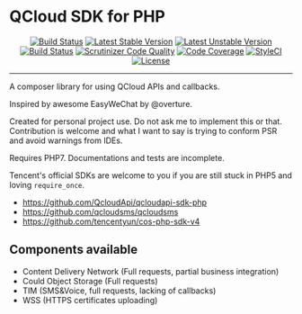 # QCloud SDK for PHP

<p align="center">
<a href="https://travis-ci.org/acgrid/qcloud"><img src="https://travis-ci.org/acgrid/QCloudSDK.svg?branch=master" alt="Build Status"></a>
<a href="https://packagist.org/packages/acgrid/qcloud"><img src="https://poser.pugx.org/acgrid/qcloud/v/stable.svg" alt="Latest Stable Version"></a>
<a href="https://packagist.org/packages/acgrid/qcloud"><img src="https://poser.pugx.org/acgrid/qcloud/v/unstable.svg" alt="Latest Unstable Version"></a>
<a href="https://scrutinizer-ci.com/g/acgrid/qcloud/build-status/master"><img src="https://scrutinizer-ci.com/g/acgrid/QCloudSDK/badges/build.png?b=master" alt="Build Status"></a>
<a href="https://scrutinizer-ci.com/g/acgrid/qcloud/?branch=master"><img src="https://scrutinizer-ci.com/g/acgrid/QCloudSDK/badges/quality-score.png?b=master" alt="Scrutinizer Code Quality"></a>
<a href="https://scrutinizer-ci.com/g/acgrid/qcloud/?branch=master"><img src="https://scrutinizer-ci.com/g/acgrid/QCloudSDK/badges/coverage.png?b=master" alt="Code Coverage"></a>
<a href="https://styleci.io/repos/91427152/"><img src="https://styleci.io/repos/91427152/shield?branch=master" alt="StyleCI"></a>
<a href="https://packagist.org/packages/acgrid/qcloud"><img src="https://poser.pugx.org/acgrid/qcloud/license" alt="License"></a>
</p>
<hr />
 A composer library for using QCloud APIs and callbacks.
 
 Inspired by awesome EasyWeChat by @overture.
 
 Created for personal project use. Do not ask me to implement this or that. Contribution is welcome and what I want to say is trying to conform PSR and avoid warnings from IDEs.

 Requires PHP7. Documentations and tests are incomplete.
  
 Tencent's official SDKs are welcome to you if you are still stuck in PHP5 and loving `require_once`.
 
 * https://github.com/QcloudApi/qcloudapi-sdk-php
 * https://github.com/qcloudsms/qcloudsms
 * https://github.com/tencentyun/cos-php-sdk-v4
 
 ## Components available
 * Content Delivery Network (Full requests, partial business integration)
 * Could Object Storage (Full requests)
 * TIM (SMS&Voice, full requests, lacking of callbacks)
 * WSS (HTTPS certificates uploading)
